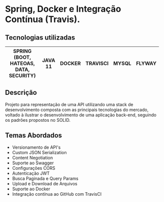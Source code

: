 # Spring, Docker e Integração Contínua (Travis).

## Tecnologias utilizadas

|**SPRING (BOOT, HATEOAS, DATA, SECURITY)** |**JAVA 11**  | **DOCKER** | **TRAVISCI** | **MYSQL** | **FLYWAY** 
|--|--|--|--|--|--|


## Descrição 

Projeto para representação de uma API utilizando uma stack de desenvolvimento composta com as principais tecnologias do mercado,
voltado à ilustrar o desenvolvimento de uma aplicação back-end, seguindo os padrões propostos no SOLID.

## Temas Abordados

* Versionamento de API's
* Custom JSON Serialization
* Content Negotiation
* Suporte ao Swagger
* Configurações CORS
* Autenticação JWT
* Busca Paginada e Query Params
* Upload e Download de Arquivos
* Suporte ao Docker
* Integração contínua ao GitHub com TravisCI
